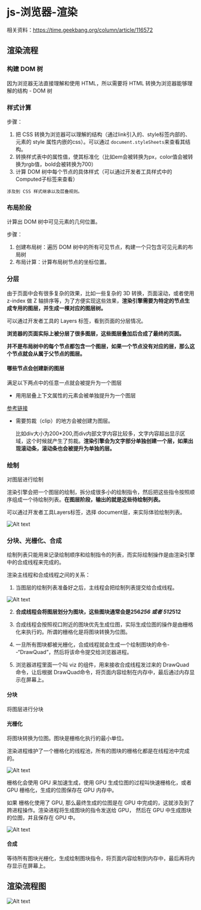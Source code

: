 # js-浏览器-渲染
  相关资料：https://time.geekbang.org/column/article/116572
## 渲染流程
### 构建 DOM 树
  因为浏览器无法直接理解和使用 HTML，所以需要将 HTML 转换为浏览器能够理解的结构 - DOM 树

### 样式计算
  步骤：
  1. 把 CSS 转换为浏览器可以理解的结构（通过link引入的、style标签内部的、元素的 style 属性内嵌的css）。可以通过 ```document.styleSheets```来查看其结构。
  2. 转换样式表中的属性值，使其标准化（比如em会被转换为px，color值会被转换为rgb值，bold会被转换为700）
  3. 计算 DOM 树中每个节点的具体样式（可以通过开发者工具样式中的Computed子标签来查看）
    
    涉及到 CSS 样式继承以及层叠规则。

### 布局阶段
  计算出 DOM 树中可见元素的几何位置。

  步骤：
  1. 创建布局树：遍历 DOM 树中的所有可见节点，构建一个只包含可见元素的布局树
  2. 布局计算：计算布局树节点的坐标位置。

### 分层
  由于页面中会有很多复杂的效果，比如一些复杂的 3D 转换，页面滚动，或者使用z-index 做 Z 轴排序等，为了方便实现这些效果，**渲染引擎需要为特定的节点生成专用的图层，并生成一棵对应的图层树。**

  可以通过开发者工具的 Layers 标签，看到页面的分层情况。

  **浏览器的页面实际上被分层了很多图层，这些图层叠加后合成了最终的页面。**

  **并不是布局树中的每个节点都包含一个图层，如果一个节点没有对应的层，那么这个节点就会从属于父节点的图层。**

  #### 哪些节点会创建新的图层
  满足以下两点中的任意一点就会被提升为一个图层
  - 用用层叠上下文属性的元素会被单独提升为一个图层

   [参考链接](https://developer.mozilla.org/zh-CN/docs/Web/CSS/CSS_positioned_layout/Understanding_z-index/Stacking_context)

  - 需要剪裁（clip）的地方会被创建为图层。

    比如div大小为200*200,而div内部文字内容比较多，文字内容超出显示区域，这个时候就产生了剪裁。**渲染引擎会为文字部分单独创建一个层，如果出现滚动条，滚动条也会被提升为单独的层。**

### 绘制
  对图层进行绘制

  渲染引擎会把一个图层的绘制，拆分成很多小的绘制指令，然后把这些指令按照顺序组成一个待绘制列表。**在图层阶段，输出的就是这些待绘制列表。**

  可以通过开发者工具Layers标签，选择 document层，来实际体验绘制列表。

  ![Alt text](paint.png)

### 分块、光栅化、合成
绘制列表只能用来记录绘制顺序和绘制指令的列表，而实际绘制操作是由渲染引擎中的合成线程来完成的。

  渲染主线程和合成线程之间的关系：
  
  1. 当图层的绘制列表准备好之后，主线程会把绘制列表提交给合成线程。

  ![Alt text](raster.png)

  2. **合成线程会将图层划分为图块，这些图块通常会是256*256 或者 512*512**

  3. 合成线程会按照视口附近的图块优先生成位图，实际生成位图的操作是由栅格化来执行的。所谓的栅格化是将图块转换为位图。
  
  4. 一旦所有图块都被光栅化，合成线程就会生成一个绘制图块的命令--“DrawQuad”，然后将该命令提交给浏览器进程。

  5. 浏览器进程里面一个叫 viz 的组件，用来接收合成线程发过来的 DrawQuad 命令，让后根据 DrawQuad命令，将页面内容绘制在内存中，最后通过内存显示在屏幕上。

#### 分块
  将图层进行分块
#### 光栅化
  将图块转换为位图。图块是栅格化执行的最小单位。

  渲染进程维护了一个栅格化的线程池，所有的图块的栅格化都是在线程池中完成的。

  ![Alt text](rasterLine.png)

  栅格化会使用 GPU 来加速生成，使用 GPU 生成位图的过程叫快速栅格化，或者 GPU 栅格化，生成的位图保存在 GPU 内存中。

  如果 栅格化使用了 GPU, 那么最终生成的位图是在 GPU 中完成的，这就涉及到了跨进程操作。渲染进程将生成图块的指令发送给 GPU， 然后在 GPU 中生成图块的位图，并且保存在 GPU 中。

  ![Alt text](gpuRaster.png)

#### 合成
  等待所有图块光栅化，生成绘制图块指令，将页面内容绘制到内存中，最后再将内存显示在屏幕上。

## 渲染流程图
  ![Alt text](renderAll.png)
